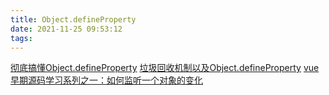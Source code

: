 ```yaml
---
title: Object.defineProperty
date: 2021-11-25 09:53:12
tags:
---
```


[彻底搞懂Object.defineProperty](https://cloud.tencent.com/developer/article/1769810)
[垃圾回收机制以及Object.defineProperty](https://www.jianshu.com/p/f92add0c0fc3)
[vue早期源码学习系列之一：如何监听一个对象的变化](https://github.com/youngwind/blog/issues/84)
